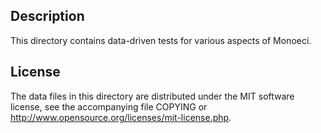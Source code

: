Description
------------

This directory contains data-driven tests for various aspects of Monoeci.

License
--------

The data files in this directory are distributed under the MIT software
license, see the accompanying file COPYING or
http://www.opensource.org/licenses/mit-license.php.

